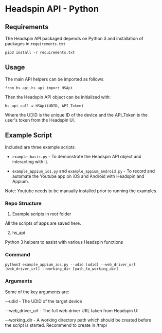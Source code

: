 # Headspin API - Python 

## Requirements 

The Headspin API packaged depends on Python 3 and installation of packages in `requirements.txt`

`pip3 install -r requirements.txt`

## Usage

The main API helpers can be imported as follows:

`from hs_api.hs_api import HSApi`

Then the Headspin API object can be initialized with:

`hs_api_call = HSApi(UDID, API_Token)`

Where the UDID is the unique ID of the device and the API_Token is the user's token from the Headspin UI.


## Example Script

Included are three example scripts:

- `example_basic.py` - To demonstrate the Headspin API object and interacting with it.

- `example_appium_ios.py` and `example_appium_android.py` - To record and automate the Youtube app on iOS and Android with Headspin and Appium.

Note: Youtube needs to be manually installed prior to running the examples.

### Repo Structure

1. Example scripts in root folder 

All the scripts of apps are saved here.

2. hs_api

Python 3 helpers to assist with various Headspin functions

### Command

`python3 example_appium_ios.py --udid [udid] --web_driver_url [web_driver_url] --working_dir [path_to_working_dir]`

### Arguments

Some of the key arguments are:

--udid - The UDID of the target device

--web_driver_url - The full web driver URL taken from Headspin UI

--working_dir - A working directory path which should be created before the script is started. Recommend to create in /tmp/


